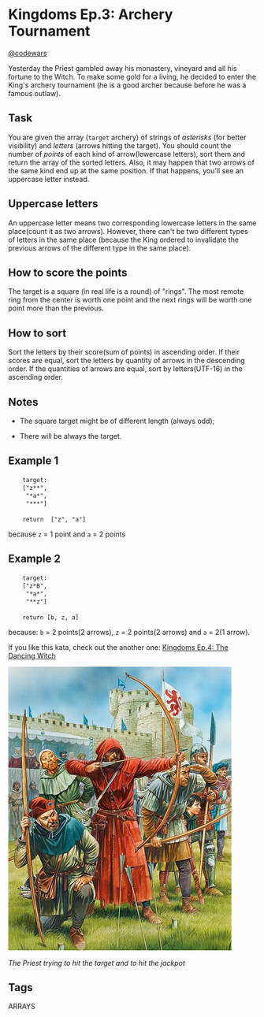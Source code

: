 # Kingdoms Ep.3: Archery Tournament

[@codewars](https://www.codewars.com/kata/616eedc41d5644001ff97462)

Yesterday the Priest gambled away his monastery, vineyard and all his fortune to the Witch. To make some gold for a living, he decided to enter the King's archery tournament (he is a good archer because before he was a famous outlaw).

## Task

You are given the array (`target` archery) of strings of *asterisks* (for better visibility) and *letters* (arrows hitting the target). You should count the number of *points* of each kind of arrow(lowercase letters), sort them and return the array of the sorted letters. Also, it may happen that two arrows of the same kind end up at the same position. If that happens, you'll see an uppercase letter instead.

## Uppercase letters

An uppercase letter means two corresponding lowercase letters in the same place(count it as two arrows). However, there can't be two different types of letters in the same place (because the King ordered to invalidate the previous arrows of the different type in the same place).

## How to score the points

The target is a square (in real life is a round) of "rings". The most remote ring from the center is worth one point and the next rings will be worth one point more than the previous.

## How to sort

Sort the letters by their score(sum of points) in ascending order. If their scores are equal, sort the letters by quantity of arrows in the descending order. If the quantities of arrows are equal, sort by letters(UTF-16) in the ascending order.

## Notes

- The square target might be of different length (always odd);

- There will be always the target.

## Example 1

```text
    target:
    ["z**",
     "*a*",
     "***"]
    
    return  ["z", "a"]
```

because `z` = 1 point and `a` = 2 points

## Example 2

```text
    target:
    ["z*B",
     "*a*",
     "**z"] 
   
    return [b, z, a]
```

because: `b` = 2 points(2 arrows), `z` = 2 points(2 arrows) and `a` = 2(1 arrow).

If you like this kata, check out the another one: [Kingdoms Ep.4: The Dancing Witch](https://www.codewars.com/kata/6171a85207ab6b003fadc43e/discuss#61733c5c0a7a9300373d5f97)

![Archery tournament](archery_tournament.png)

*The Priest trying to hit the target and to hit the jackpot*

## Tags

ARRAYS
